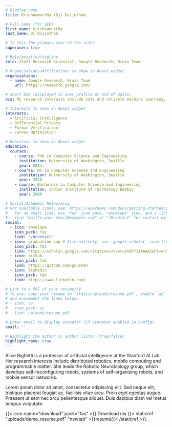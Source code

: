 ```yaml
---
# Display name
title: Krishnamurthy (Dj) Dvijotham

# Full name (for SEO)
first_name: Krishnamurthy
last_name: Dj Dvijotham

# Is this the primary user of the site?
superuser: true

# Role/position/tagline
role: Staff Research Scientist, Google Research, Brain Team

# Organizations/Affiliations to show in About widget
organizations:
  - name: Google Research, Brain Team
    url: https://research.google.com/

# Short bio (displayed in user profile at end of posts)
bio: My research interests include safe and reliable machine learning, spanning security, privacy, uncertainty estimation and human-AI collaboration.

# Interests to show in About widget
interests:
  - Artificial Intelligence
  - Differential Privacy
  - Formal Verification
  - Convex Optimiation

# Education to show in About widget
education:
  courses:
    - course: PhD in Computer Science and Engineering
      institution: University of Washington, Seattle
      year: 2014
    - course: MS in Computer Science and Engineering
      institution: University of Washington, Seattle
      year: 2010
    - course: Bachelors in Computer Science and Engineering
      institution: Indian Institute of Technology Bombay
      year: 2008

# Social/Academic Networking
# For available icons, see: https://wowchemy.com/docs/getting-started/page-builder/#icons
#   For an email link, use "fas" icon pack, "envelope" icon, and a link in the
#   form "mailto:your-email@example.com" or "/#contact" for contact widget.
social:
  - icon: envelope
    icon_pack: fas
    link: '/#contact'
  - icon: graduation-cap # Alternatively, use `google-scholar` icon from `ai` icon pack
    icon_pack: fas
    link: https://scholar.google.com/citations?user=1tOFY1IAAAAJ&hl=en&authuser=2
  - icon: github
    icon_pack: fab
    link: https://github.com/gcushen
  - icon: linkedin
    icon_pack: fab
    link: https://www.linkedin.com/

# Link to a PDF of your resume/CV.
# To use: copy your resume to `static/uploads/resume.pdf`, enable `ai` icons in `params.yaml`,
# and uncomment the lines below.
# - icon: cv
#   icon_pack: ai
#   link: uploads/resume.pdf

# Enter email to display Gravatar (if Gravatar enabled in Config)
email: ''

# Highlight the author in author lists? (true/false)
highlight_name: true
---
```


Alice Bighetti is a professor of artificial intelligence at the Stanford AI Lab. Her research interests include distributed robotics, mobile computing and programmable matter. She leads the Robotic Neurobiology group, which develops self-reconfiguring robots, systems of self-organizing robots, and mobile sensor networks.

Lorem ipsum dolor sit amet, consectetur adipiscing elit. Sed neque elit, tristique placerat feugiat ac, facilisis vitae arcu. Proin eget egestas augue. Praesent ut sem nec arcu pellentesque aliquet. Duis dapibus diam vel metus tempus vulputate.

{{< icon name="download" pack="fas" >}} Download my {{< staticref "uploads/demo_resume.pdf" "newtab" >}}resumé{{< /staticref >}}.
